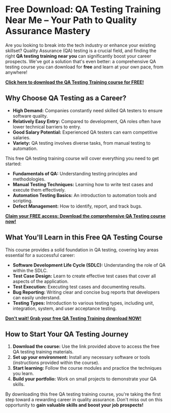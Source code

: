 # Free Download: QA Testing Training Near Me – Your Path to Quality Assurance Mastery

Are you looking to break into the tech industry or enhance your existing skillset? Quality Assurance (QA) testing is a crucial field, and finding the right **QA testing training near you** can significantly boost your career prospects. We've got a solution that's even better: a comprehensive QA testing course you can download for **free** and learn at your own pace, from anywhere!

[**Click here to download the QA Testing Training course for FREE!**](https://udemywork.com/qa-testing-training-near-me)

## Why Choose QA Testing as a Career?

*   **High Demand:** Companies constantly need skilled QA testers to ensure software quality.
*   **Relatively Easy Entry:** Compared to development, QA roles often have lower technical barriers to entry.
*   **Good Salary Potential:** Experienced QA testers can earn competitive salaries.
*   **Variety:** QA testing involves diverse tasks, from manual testing to automation.

This free QA testing training course will cover everything you need to get started:

*   **Fundamentals of QA:** Understanding testing principles and methodologies.
*   **Manual Testing Techniques:** Learning how to write test cases and execute them effectively.
*   **Automation Testing Basics:** An introduction to automation tools and scripting.
*   **Defect Management:** How to identify, report, and track bugs.

[**Claim your FREE access: Download the comprehensive QA Testing course now!**](https://udemywork.com/qa-testing-training-near-me)

## What You'll Learn in this Free QA Testing Course

This course provides a solid foundation in QA testing, covering key areas essential for a successful career:

*   **Software Development Life Cycle (SDLC):** Understanding the role of QA within the SDLC.
*   **Test Case Design:** Learn to create effective test cases that cover all aspects of the application.
*   **Test Execution:** Executing test cases and documenting results.
*   **Bug Reporting:** Writing clear and concise bug reports that developers can easily understand.
*   **Testing Types:** Introduction to various testing types, including unit, integration, system, and user acceptance testing.

[**Don't wait! Grab your free QA Testing Training download NOW!**](https://udemywork.com/qa-testing-training-near-me)

## How to Start Your QA Testing Journey

1.  **Download the course:** Use the link provided above to access the free QA testing training materials.
2.  **Set up your environment:** Install any necessary software or tools (instructions provided within the course).
3.  **Start learning:** Follow the course modules and practice the techniques you learn.
4.  **Build your portfolio:** Work on small projects to demonstrate your QA skills.

By downloading this free QA testing training course, you're taking the first step toward a rewarding career in quality assurance. Don't miss out on this opportunity to **gain valuable skills and boost your job prospects!**
